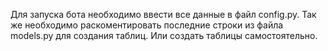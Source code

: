 Для запуска бота необходимо ввести все данные в файл config.py.
Так же необходимо раскоментировать последние строки из файла models.py для создания таблиц.
Или создать таблицы самостоятельно.
